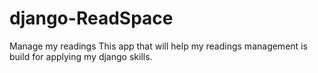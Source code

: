 # django-ReadSpace
Manage my readings
This app that will help my readings management is build for applying my django skills. 
